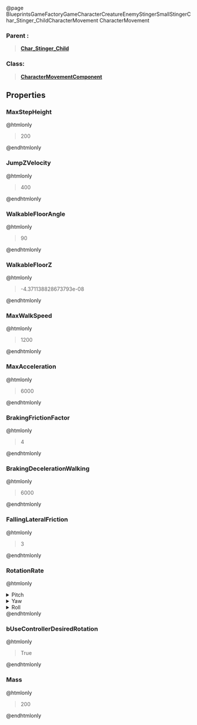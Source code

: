 @page BlueprintsGameFactoryGameCharacterCreatureEnemyStingerSmallStingerChar_Stinger_ChildCharacterMovement CharacterMovement
### Parent :
<b><a href="_blueprints_game_factory_game_character_creature_enemy_stinger_small_stinger_char__stinger__child.html"><blockquote>Char_Stinger_Child</blockquote></a></b>
### Class:
<b><a href="_class_script_character_movement_component.html"><blockquote>CharacterMovementComponent</blockquote></a></b>
## Properties
### MaxStepHeight
@htmlonly
<blockquote>200</blockquote>
@endhtmlonly

### JumpZVelocity
@htmlonly
<blockquote>400</blockquote>
@endhtmlonly

### WalkableFloorAngle
@htmlonly
<blockquote>90</blockquote>
@endhtmlonly

### WalkableFloorZ
@htmlonly
<blockquote>-4.371138828673793e-08</blockquote>
@endhtmlonly

### MaxWalkSpeed
@htmlonly
<blockquote>1200</blockquote>
@endhtmlonly

### MaxAcceleration
@htmlonly
<blockquote>6000</blockquote>
@endhtmlonly

### BrakingFrictionFactor
@htmlonly
<blockquote>4</blockquote>
@endhtmlonly

### BrakingDecelerationWalking
@htmlonly
<blockquote>6000</blockquote>
@endhtmlonly

### FallingLateralFriction
@htmlonly
<blockquote>3</blockquote>
@endhtmlonly

### RotationRate
@htmlonly
<details>
 <summary>Pitch</summary>
<blockquote>0</blockquote>
</details>
<details>
 <summary>Yaw</summary>
<blockquote>220</blockquote>
</details>
<details>
 <summary>Roll</summary>
<blockquote>0</blockquote>
</details>
@endhtmlonly

### bUseControllerDesiredRotation
@htmlonly
<blockquote>True</blockquote>
@endhtmlonly

### Mass
@htmlonly
<blockquote>200</blockquote>
@endhtmlonly

